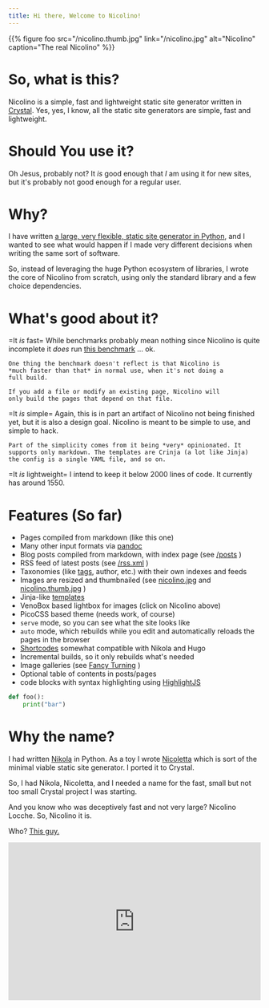 ```yaml
---
title: Hi there, Welcome to Nicolino!
---
```


{{% figure foo
    src="/nicolino.thumb.jpg"
    link="/nicolino.jpg"
    alt="Nicolino"
    caption="The real Nicolino"
%}}

# So, what is this?
Nicolino is a simple, fast and lightweight static site generator written in [Crystal](https://crystal-lang.org). Yes, yes, I know,
all the static site generators are simple, fast and lightweight.

# Should You use it?

Oh Jesus, probably not? It *is* good enough that *I* am using it
for new sites, but it's probably not good enough for a regular
user.

# Why?

I have written [a large, very flexible, static site generator in Python](https://getnikola.com),
and I wanted to see what would happen if I made very different
decisions when writing the same sort of software.

So, instead of leveraging the huge Python ecosystem of libraries,
I wrote the core of Nicolino from scratch, using only the standard
library and a few choice dependencies.

# What's good about it?

=It *is* fast=
    While benchmarks probably mean nothing since Nicolino is quite incomplete
    it *does* run [this benchmark](https://www.zachleat.com/web/build-benchmark/) ... ok.

    One thing the benchmark doesn't reflect is that Nicolino is
    *much faster than that* in normal use, when it's not doing a
    full build.

    If you add a file or modify an existing page, Nicolino will
    only build the pages that depend on that file.

=It *is* simple=
    Again, this is in part an artifact of Nicolino not being finished yet,
    but it is also a design goal. Nicolino is meant to be simple to use,
    and simple to hack.

    Part of the simplicity comes from it being *very* opinionated. It
    supports only markdown. The templates are Crinja (a lot like Jinja)
    the config is a single YAML file, and so on.

=It *is* lightweight=
    I intend to keep it below 2000 lines of code. It currently has around 1550.

# Features (So far)

* Pages compiled from markdown (like this one)
* Many other input formats via [pandoc](https://pandoc.org/)
* Blog posts compiled from markdown, with index page (see [/posts](/posts) )
* RSS feed of latest posts (see [/rss.xml](/rss.xml) )
* Taxonomies (like [tags](/tags), author, etc.) with their own indexes and feeds
* Images are resized and thumbnailed (see [nicolino.jpg](/nicolino.jpg) and [nicolino.thumb.jpg](/nicolino.thumb.jpg) )
* Jinja-like [templates](/templates.html)
* VenoBox based lightbox for images (click on Nicolino above)
* PicoCSS based theme (needs work, of course)
* `serve` mode, so you can see what the site looks like
* `auto` mode, which rebuilds while you edit and automatically reloads
  the pages in the browser
* [Shortcodes](/shortcodes.html) somewhat compatible with Nikola and Hugo
* Incremental builds, so it only rebuilds what's needed
* Image galleries (see [Fancy Turning](/galleries/fancy-turning) )
* Optional table of contents in posts/pages
* code blocks with syntax highlighting using [HighlightJS](https://highlightjs.org/)

```python
def foo():
    print("bar")
```


# Why the name?

I had written [Nikola](https://getnikola.com) in Python. As a toy I
wrote [Nicoletta](https://github.com/ralsina/nicoletta) which is sort
of the minimal viable static site generator. I ported it to Crystal.

So, I had Nikola, Nicoletta, and I needed a name for the fast, small but
not too small Crystal project I was starting.

And you know who was deceptively fast and not very large?
Nicolino Locche. So, Nicolino it is.

Who? [This guy.](https://en.wikipedia.org/wiki/Nicolino_Locche)

<iframe width="100%" height="315" src="https://www.youtube.com/embed/gDQltEznD9Q" title="YouTube video player" frameborder="0" allow="accelerometer; autoplay; clipboard-write; encrypted-media; gyroscope; picture-in-picture" allowfullscreen></iframe>
